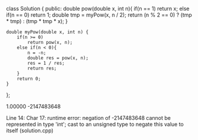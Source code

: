 

class Solution {
public:
    double pow(double x, int n){
        if(n == 1)  return x;
        else if(n == 0)  return 1;
        double tmp = myPow(x, n / 2);
        return (n % 2 == 0) ? (tmp * tmp) : (tmp * tmp * x);
    }
    
    double myPow(double x, int n) {
        if(n >= 0)
            return pow(x, n);
        else if(n < 0){
            n = -n;
            double res = pow(x, n);
            res = 1 / res;
            return res;
        }
        return 0;
    }
};


1.00000
-2147483648

Line 14: Char 17: runtime error: negation of -2147483648 cannot be represented in type 'int'; cast to an unsigned type to negate this value to itself (solution.cpp)
